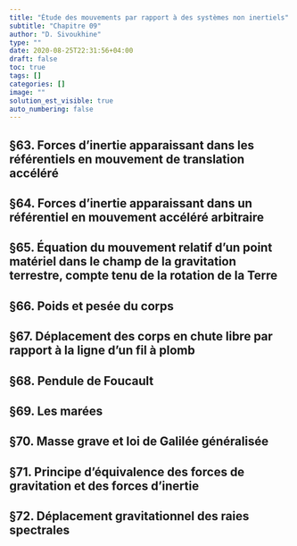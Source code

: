 ```yaml
---
title: "Étude des mouvements par rapport à des systèmes non inertiels"
subtitle: "Chapitre 09"
author: "D. Sivoukhine"
type: ""
date: 2020-08-25T22:31:56+04:00
draft: false
toc: true
tags: []
categories: []
image: ""
solution_est_visible: true
auto_numbering: false
---
```


## §63. Forces d’inertie apparaissant dans les référentiels en mouvement de translation accéléré

## §64. Forces d’inertie apparaissant dans un référentiel en mouvement accéléré arbitraire

## §65. Équation du mouvement relatif d’un point matériel dans le champ de la gravitation terrestre, compte tenu de la rotation de la Terre

## §66. Poids et pesée du corps

## §67. Déplacement des corps en chute libre par rapport à la ligne d’un fil à plomb

## §68. Pendule de Foucault

## §69. Les marées

## §70. Masse grave et loi de Galilée généralisée

## §71. Principe d’équivalence des forces de gravitation et des forces d’inertie

## §72. Déplacement gravitationnel des raies spectrales